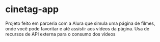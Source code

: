 # cinetag-app
Projeto feito em parceria com a Alura que simula uma página de filmes, onde você pode favoritar e até assistir aos vídeos da página. Usa de recursos de API externa para o consumo dos vídeos
